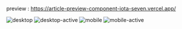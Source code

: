 preview : https://article-preview-component-iota-seven.vercel.app/

![desktop](https://github.com/night-sornram/article-preview-component/assets/136814474/477f46ac-ef4c-4af3-8e9c-9ed1410eb155)
![desktop-active](https://github.com/night-sornram/article-preview-component/assets/136814474/dc882c45-3c35-4151-b742-32a9ce3390b2)
![mobile](https://github.com/night-sornram/article-preview-component/assets/136814474/76655e43-b472-4182-8a02-02071f090347)
![mobile-active](https://github.com/night-sornram/article-preview-component/assets/136814474/f722f3f2-fdbd-4279-a594-fef0484801e6)
